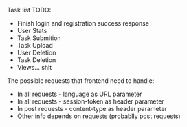 Task list TODO:
- Finish login and registration success response
- User Stats
- Task Submition
- Task Upload
- User Deletion
- Task Deletion
- Views... shit

The possible requests that frontend need to handle:
- In all  requests - language as URL parameter
- In all  requests - session-token as header parameter
- In post requests - content-type as header parameter
- Other info depends on requests (probablly post requests)
